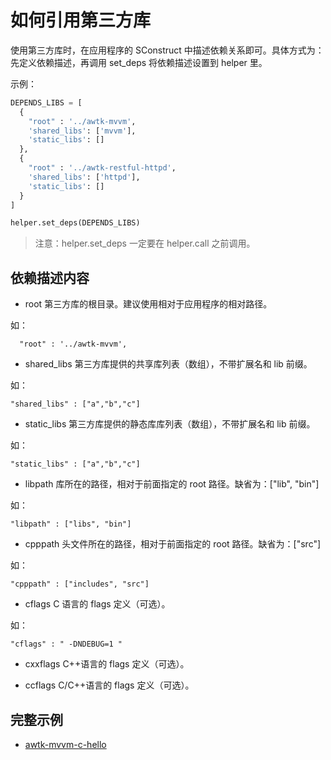 # 如何引用第三方库

使用第三方库时，在应用程序的 SConstruct 中描述依赖关系即可。具体方式为：先定义依赖描述，再调用 set_deps 将依赖描述设置到 helper 里。

示例：

```python
DEPENDS_LIBS = [
  {
    "root" : '../awtk-mvvm',
    'shared_libs': ['mvvm'],
    'static_libs': []
  },  
  {
    "root" : '../awtk-restful-httpd',
    'shared_libs': ['httpd'],
    'static_libs': []
  }
]

helper.set_deps(DEPENDS_LIBS)
```

> 注意：helper.set\_deps 一定要在 helper.call 之前调用。

## 依赖描述内容

* root 第三方库的根目录。建议使用相对于应用程序的相对路径。

如：
```
  "root" : '../awtk-mvvm',
```

* shared_libs 第三方库提供的共享库列表（数组），不带扩展名和 lib 前缀。

如：
```
"shared_libs" : ["a","b","c"]
```

* static_libs 第三方库提供的静态库库列表（数组），不带扩展名和 lib 前缀。

如：
```
"static_libs" : ["a","b","c"]
```

* libpath 库所在的路径，相对于前面指定的 root 路径。缺省为：["lib", "bin"]

如：

```
"libpath" : ["libs", "bin"]
```

* cpppath 头文件所在的路径，相对于前面指定的 root 路径。缺省为：["src"]

如：
```
"cpppath" : ["includes", "src"]
```

* cflags C 语言的 flags 定义（可选）。

如：
```
"cflags" : " -DNDEBUG=1 "
```

* cxxflags C++语言的 flags 定义（可选）。

 
* ccflags C/C++语言的 flags 定义（可选）。

## 完整示例

* [awtk-mvvm-c-hello](https://github.com/zlgopen/awtk-mvvm-c-hello/blob/master/SConstruct)

